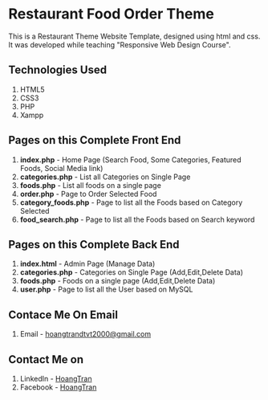 # Restaurant Food Order Theme
This is a Restaurant Theme Website Template, designed using html and css. It was developed while teaching "Responsive Web Design Course".

## Technologies Used
1. HTML5
2. CSS3
3. PHP
4. Xampp


## Pages on this Complete Front End
1. **index.php** - Home Page (Search Food, Some Categories, Featured Foods, Social Media link)
2. **categories.php** - List all Categories on Single Page
3. **foods.php** - List all foods on a single page
4. **order.php** - Page to Order Selected Food
5. **category_foods.php** - Page to list all the Foods based on Category Selected
6. **food_search.php** - Page to list all the Foods based on Search keyword

## Pages on this Complete Back End
1. **index.html** - Admin Page (Manage Data)
2. **categories.php** - Categories on Single Page (Add,Edit,Delete Data)
3. **foods.php** - Foods on a single page (Add,Edit,Delete Data)
4. **user.php** - Page to list all the User based on MySQL


## Contace Me On Email
1. Email - hoangtrandtvt2000@gmail.com


## Contact Me on
1. LinkedIn - [HoangTran](https://www.linkedin.com/in/ho%C3%A0ng-tr%E1%BA%A7n-213283216/)
2. Facebook - [HoangTran](https://www.facebook.com/profile.php?id=100016019583731)
